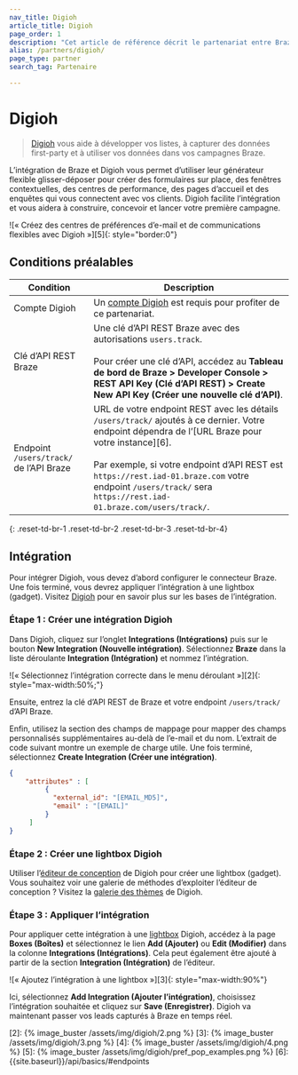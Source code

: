 ```yaml
---
nav_title: Digioh
article_title: Digioh
page_order: 1
description: "Cet article de référence décrit le partenariat entre Braze et Digioh, une plateforme d’enquêtes qui vous permet de créer facilement des fenêtres contextuelles, des formulaires, des enquêtes et des centres de préférences de communication qui favorisent l’engagement réel dans vos campagnes de Braze."
alias: /partners/digioh/
page_type: partner
search_tag: Partenaire

---
```


# Digioh

> [Digioh](https://www.digioh.com/) vous aide à développer vos listes, à capturer des données first-party et à utiliser vos données dans vos campagnes Braze.

L’intégration de Braze et Digioh vous permet d’utiliser leur générateur flexible glisser-déposer pour créer des formulaires sur place, des fenêtres contextuelles, des centres de performance, des pages d’accueil et des enquêtes qui vous connectent avec vos clients. Digioh facilite l’intégration et vous aidera à construire, concevoir et lancer votre première campagne.

![« Créez des centres de préférences d’e-mail et de communications flexibles avec Digioh »][5]{: style="border:0"}

## Conditions préalables

| Condition | Description |
|---|---|
|Compte Digioh | Un [compte Digioh](https://www.digioh.com/) est requis pour profiter de ce partenariat. |
| Clé d’API REST Braze | Une clé d’API REST Braze avec des autorisations `users.track`. <br><br> Pour créer une clé d’API, accédez au **Tableau de bord de Braze > Developer Console > REST API Key (Clé d’API REST) > Create New API Key (Créer une nouvelle clé d’API)**. |
| Endpoint `/users/track/` de l’API Braze | URL de votre endpoint REST avec les détails `/users/track/` ajoutés à ce dernier. Votre endpoint dépendra de l’[URL Braze pour votre instance][6].<br><br>Par exemple, si votre endpoint d’API REST est `https://rest.iad-01.braze.com` votre endpoint `/users/track/` sera `https://rest.iad-01.braze.com/users/track/`. |
{: .reset-td-br-1 .reset-td-br-2 .reset-td-br-3  .reset-td-br-4}

## Intégration 

Pour intégrer Digioh, vous devez d’abord configurer le connecteur Braze. Une fois terminé, vous devrez appliquer l’intégration à une lightbox (gadget). Visitez [Digioh](https://help.digioh.com/knowledgebase/digioh-integration-basics/) pour en savoir plus sur les bases de l’intégration.

### Étape 1 : Créer une intégration Digioh 

Dans Digioh, cliquez sur l’onglet **Integrations (Intégrations)** puis sur le bouton **New Integration (Nouvelle intégration)**. Sélectionnez **Braze** dans la liste déroulante **Integration (Intégration)** et nommez l’intégration. 

![« Sélectionnez l’intégration correcte dans le menu déroulant »][2]{: style="max-width:50%;"}

Ensuite, entrez la clé d’API REST de Braze et votre endpoint `/users/track/` d’API Braze. 

Enfin, utilisez la section des champs de mappage pour mapper des champs personnalisés supplémentaires au-delà de l’e-mail et du nom. L’extrait de code suivant montre un exemple de charge utile. Une fois terminé, sélectionnez **Create Integration (Créer une intégration)**.

```json
{
    "attributes" : [
         {
           "external_id": "[EMAIL_MD5]",
           "email" : "[EMAIL]"
         }
     ]
}
```

### Étape 2 : Créer une lightbox Digioh

Utiliser l’[éditeur de conception](https://help.digioh.com/knowledgebase/digioh-platform-training-videos-video-series-getting-started-with-digioh/) de Digioh pour créer une lightbox (gadget). <br>
Vous souhaitez voir une galerie de méthodes d’exploiter l’éditeur de conception ? Visitez la [galerie des thèmes](https://www.digioh.com/theme-gallery) de Digioh.

### Étape 3 : Appliquer l’intégration

Pour appliquer cette intégration à une [lightbox](https://help.digioh.com/knowledgebase/digioh-platform-training-videos-video-series-getting-started-with-digioh/) Digioh, accédez à la page **Boxes (Boîtes)** et sélectionnez le lien **Add (Ajouter)** ou **Edit (Modifier)** dans la colonne **Integrations (Intégrations)**. Cela peut également être ajouté à partir de la section **Integration (Intégration)** de l’éditeur.

![« Ajoutez l’intégration à une lightbox »][3]{: style="max-width:90%"}

Ici, sélectionnez **Add Integration (Ajouter l’intégration)**, choisissez l’intégration souhaitée et cliquez sur **Save (Enregistrer)**. Digioh va maintenant passer vos leads capturés à Braze en temps réel.

[2]: {% image_buster /assets/img/digioh/2.png %}
[3]: {% image_buster /assets/img/digioh/3.png %}
[4]: {% image_buster /assets/img/digioh/4.png %}
[5]: {% image_buster /assets/img/digioh/pref_pop_examples.png %}
[6]: {{site.baseurl}}/api/basics/#endpoints